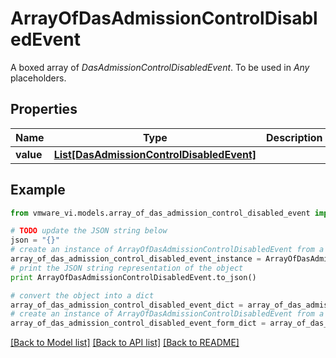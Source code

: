 # ArrayOfDasAdmissionControlDisabledEvent

A boxed array of *DasAdmissionControlDisabledEvent*. To be used in *Any* placeholders. 

## Properties
Name | Type | Description | Notes
------------ | ------------- | ------------- | -------------
**value** | [**List[DasAdmissionControlDisabledEvent]**](DasAdmissionControlDisabledEvent.md) |  | 

## Example

```python
from vmware_vi.models.array_of_das_admission_control_disabled_event import ArrayOfDasAdmissionControlDisabledEvent

# TODO update the JSON string below
json = "{}"
# create an instance of ArrayOfDasAdmissionControlDisabledEvent from a JSON string
array_of_das_admission_control_disabled_event_instance = ArrayOfDasAdmissionControlDisabledEvent.from_json(json)
# print the JSON string representation of the object
print ArrayOfDasAdmissionControlDisabledEvent.to_json()

# convert the object into a dict
array_of_das_admission_control_disabled_event_dict = array_of_das_admission_control_disabled_event_instance.to_dict()
# create an instance of ArrayOfDasAdmissionControlDisabledEvent from a dict
array_of_das_admission_control_disabled_event_form_dict = array_of_das_admission_control_disabled_event.from_dict(array_of_das_admission_control_disabled_event_dict)
```
[[Back to Model list]](../README.md#documentation-for-models) [[Back to API list]](../README.md#documentation-for-api-endpoints) [[Back to README]](../README.md)


